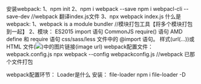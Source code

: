 安装webpack:
    1、npm init 
    2、npm i  webpack --save   npm i webpacl-cli --save-dev
    //webpack 翻译index.js文件
    3、npx webpack index.js
什么是webpack:
    1、webpack is a module bundler //模块打包工具【将多个模块打包到一起】
    2、模块：
        ES2015 import 语句
        CommonJS require() 语句
        AMD define 和 require 语句
        css/sass/less 文件中的 @import 语句。
     样式(url(...))或 HTML 文件(<img src=...>)中的图片链接(image url)
webpack配置文件：
    webpack.config.js
    npx webpack --config webpackconfig.js //webpack  已那个文件打包
    
webpack配置环节：
    Loader是什么
    安装： file-loader
    npm i file-loader -D